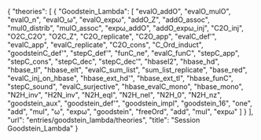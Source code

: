 {
    "theories": [
        {
            "Goodstein_Lambda": [
                "evalO_addO",
                "evalO_mulO",
                "evalO_n",
                "evalO_ω",
                "evalO_expω",
                "addO_Z",
                "addO_assoc",
                "mul0_distrib",
                "mulO_assoc",
                "expω_addO",
                "addO_expω_inj",
                "C2O_inj",
                "O2C_C2O",
                "O2C_Z",
                "C2O_replicate",
                "C2O_app",
                "evalC_def'",
                "evalC_app",
                "evalC_replicate",
                "C2O_cons",
                "C_Ord_induct",
                "goodsteinC_def'",
                "stepC_def'",
                "funC_ne",
                "evalC_funC",
                "stepC_app",
                "stepC_cons",
                "stepC_dec",
                "stepC_dec'",
                "hbaseI2",
                "hbase_hd",
                "hbase_tl",
                "hbase_elt",
                "evalC_sum_list",
                "sum_list_replicate",
                "base_red",
                "evalC_inj_on_hbase",
                "hbase_ext_hd'",
                "hbase_ext_tl",
                "hbase_funC",
                "stepC_sound",
                "evalC_surjective",
                "hbase_evalC_mono",
                "hbase_mono",
                "N2H_inv",
                "H2N_inv",
                "N2H_eqI",
                "N2H_neI",
                "N2H_0",
                "N2H_nz",
                "goodstein_aux",
                "goodstein_def'",
                "goodstein_impl",
                "goodstein_16",
                "one",
                "add",
                "mul",
                "ω",
                "expω",
                "goodstein",
                "freeOrd",
                "add",
                "mul",
                "expω"
            ]
        }
    ],
    "url": "entries/goodstein_lambda/theories",
    "title": "Session Goodstein_Lambda"
}